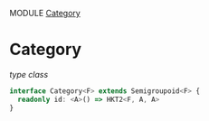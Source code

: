 MODULE [Category](https://github.com/gcanti/fp-ts/blob/master/src/Category.ts)

# Category

_type class_

```ts
interface Category<F> extends Semigroupoid<F> {
  readonly id: <A>() => HKT2<F, A, A>
}
```
